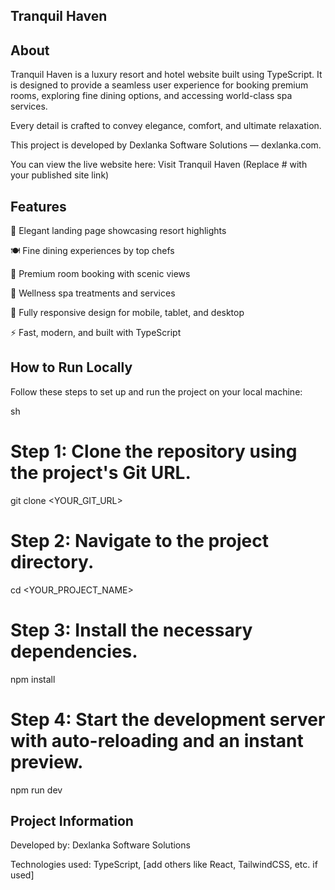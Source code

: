 ## Tranquil Haven

## About

Tranquil Haven is a luxury resort and hotel website built using TypeScript.
It is designed to provide a seamless user experience for booking premium rooms, exploring fine dining options, and accessing world-class spa services.

Every detail is crafted to convey elegance, comfort, and ultimate relaxation.

This project is developed by Dexlanka Software Solutions — dexlanka.com.

You can view the live website here: Visit Tranquil Haven
(Replace # with your published site link)

## Features

🌴 Elegant landing page showcasing resort highlights

🍽 Fine dining experiences by top chefs

🛌 Premium room booking with scenic views

💆 Wellness spa treatments and services

📱 Fully responsive design for mobile, tablet, and desktop

⚡ Fast, modern, and built with TypeScript

## How to Run Locally

Follow these steps to set up and run the project on your local machine:

sh
# Step 1: Clone the repository using the project's Git URL.
git clone <YOUR_GIT_URL>

# Step 2: Navigate to the project directory.
cd <YOUR_PROJECT_NAME>

# Step 3: Install the necessary dependencies.
npm install

# Step 4: Start the development server with auto-reloading and an instant preview.
npm run dev


## Project Information

Developed by: Dexlanka Software Solutions

Technologies used: TypeScript, [add others like React, TailwindCSS, etc. if used]

